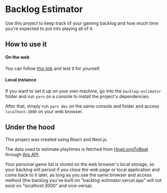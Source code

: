 # Backlog Estimator

Use this project to keep track of your gaming backlog and how much time you're expected to put into playing all of it.

## How to use it

#### On the web

You can follow [this link](https://backlog-estimator.vercel.app/) and test it for yourself.

#### Local instance

If you want to set it up on your own machine, go into the `backlog-estimator` folder and run `yarn` on a console to install the project's dependencies.

After that, simply run `yarn dev` on the same console and folder and access `localhost:3000` on your web browser.

## Under the hood

This project was created using React and Next.js.

The data used to estimate playtimes is fetched from [HowLongToBeat](https://howlongtobeat.com/) through [this API](https://github.com/ckatzorke/howlongtobeat).

Your personal game list is stored on the web browser's local storage, so your backlog will persist if you close the web page or local application and come back to it later, as long as you use the same browser and access method (the backlog you've built on "backlog-estimator.vercel.app" will not exist on "localhost:3000" and vice-versa).
